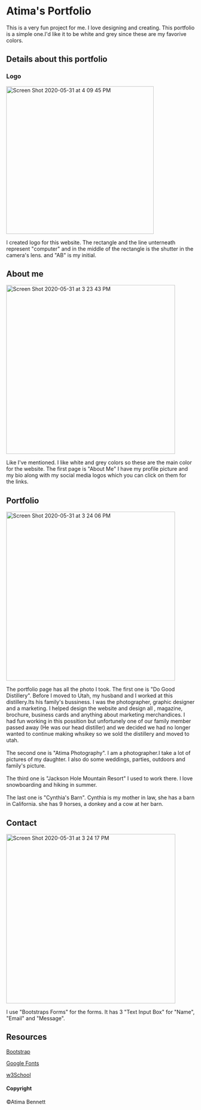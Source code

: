 # Atima's Portfolio
  This is a very fun project for me. I love designing and creating. This portfolio is a simple one.I'd like it to be white and grey since these are my favorive colors.
  
## Details about this portfolio

### Logo
<img width="394" alt="Screen Shot 2020-05-31 at 4 09 45 PM" src="https://user-images.githubusercontent.com/64511825/83363768-2ec06900-a359-11ea-86eb-ca23808d5aed.png">

I created logo for this website. The rectangle and the line unterneath represent "computer" and in the middle of the rectangle is the shutter in the camera's lens. and "AB" is my initial.


## About me
<img width="451" alt="Screen Shot 2020-05-31 at 3 23 43 PM" src="https://user-images.githubusercontent.com/64511825/83363442-accf4080-a356-11ea-88e4-1556fb936c76.png">

  Like I've mentioned. I like white and grey colors so these are the main color for the website. The first page is "About Me" I have my profile picture and my bio along with my social media logos which you can click on them for the links.


## Portfolio

<img width="451" alt="Screen Shot 2020-05-31 at 3 24 06 PM" src="https://user-images.githubusercontent.com/64511825/83363896-39c7c900-a35a-11ea-8f9f-b772bb8d1694.png">

  The portfolio page has all the photo I took. The first one is "Do Good Distillery". Before I moved to Utah, my husband and I worked at this distillery.Its his family's bussiness. I was the photographer, graphic designer and a marketing. I helped design the website and design all , magazine, brochure, business cards and anything about marketing merchandices. I had fun working in this possition but unfortunely one of our family member passed away (He was our head distiller)  and we decided we had no longer wanted to continue making whsikey so we sold the distillery and moved to utah.<br><br>
The second one is "Atima Photography". I am a photographer.I take a lot of pictures of my daughter. I also do some weddings, parties, outdoors and family's picture.<br><br>
The third one is "Jackson Hole Mountain Resort" I used to work there. I love snowboarding and hiking in summer.<br><br>
The last one is "Cynthia's Barn". Cynthia is my mother in law, she has a barn in California. she has 9 horses, a donkey and a cow at her barn.
  
  ## Contact
  
  <img width="452" alt="Screen Shot 2020-05-31 at 3 24 17 PM" src="https://user-images.githubusercontent.com/64511825/83364796-00468c00-a361-11ea-819d-6a901ced78e9.png">

I use "Bootstraps Forms" for the forms. It has 3 "Text Input Box" for "Name", "Email" and "Message".

## Resources
[Bootstrap](https://getbootstrap.com/docs/4.5/components/alerts/)

[Google Fonts](https://fonts.google.com/?sidebar.open&selection.family=Caveat:wght@400;700|Coda|Cookie|Homemade+Apple|Lilita+One|Open+Sans|Russo+One|Sacramento)

[w3School](https://www.w3schools.com/howto/default.asp)

#### Copyright
©Atima Bennett
